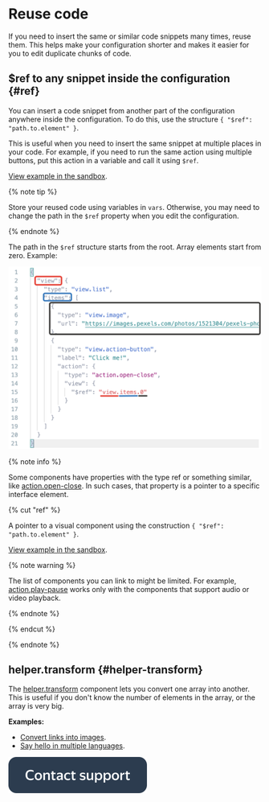 # Reuse code

If you need to insert the same or similar code snippets many times, reuse them. This helps make your configuration shorter and makes it easier for you to edit duplicate chunks of code.

## $ref to any snippet inside the configuration {#ref}

You can insert a code snippet from another part of the configuration anywhere inside the configuration. To do this, use the structure `{ "$ref": "path.to.element" }`.

This is useful when you need to insert the same snippet at multiple places in your code. For example, if you need to run the same action using multiple buttons, put this action in a variable and call it using `$ref`.

[View example in the sandbox](https://tb.yandex.net/editor?locale=en&config=N4Igxg9gdgZglgcxALhMAOlABF9IBucApgO57JYbY64gAuAngA5Hm2GkB0ANnAM508AGkw1acOkQC2fNgG1RYyoqW1GLNng4lOkgB6CQI6qryQoki5pAAVABZE+RLACMArnTrQ+WPnYgkWHQOvgCGUs5QEHRw8GChMdB4KjQAvsaqVKo4eOqsKOzEOrwCwilieBLSsgUKJtlZ2RX0zPkUWkWcoWCJUAC07p5JRuXZeNyhLkTc1gBCHl7YAIxl9U143b1sjU3NACQATkQw1vihB3xdPXDDo6qpd2kZuzu7ua2nnZs3-YOLq7saONJtM5gtoFgAEwAwG0b7DCivQF4Q7HU7nS7wqDJNbZB64sT4poAXWephAABM4EdrgjaP4DnAAF7QOihGYgUZEmjExTpRRaDHbFIbWnYgpItQfAqi3qcKIxGAMGHNJihBjcCChCnCglqBwRaxwWAQFVKMysohWGUgACSdAA5D5gs4+OFnMFjQgsER8EQDgwgnBDZzcdycNz8akjCBjUwPCg0NHUkA).

{% note tip %}

Store your reused code using variables in `vars`. Otherwise, you may need to change the path in the `$ref` property when you edit the configuration.

{% endnote %}

The path in the `$ref` structure starts from the root. Array elements start from zero. Example:

![image](../_images/ref-view.png)

{% note info %}

Some components have properties with the type ref or something similar, like [action.open-close](../reference/action.open-close.md). In such cases, that property is a pointer to a specific interface element.

{% cut "ref" %}

A pointer to a visual component using the construction `{ "$ref": "path.to.element" }`.

[View example in the sandbox](https://clck.ru/ReUWS).

{% note warning %}

The list of components you can link to might be limited. For example, [action.play-pause](../reference/action.play-pause.md) works only with the components that support audio or video playback.

{% endnote %}

{% endcut %}



{% endnote %}


## helper.transform {#helper-transform}

The [helper.transform](../reference/helper.transform.md) component lets you convert one array into another. This is useful if you don't know the number of elements in the array, or the array is very big.

**Examples:**

- [Convert links into images](https://tb.yandex.net/editor?locale=en&config=N4Igxg9gdgZglgcxALhMAOlABF9IBucApgO57JYbY64gAuAngA5Hm2GkB0ANnAM508AGkw1acOkQC2fNlTE48jFmzwALItxYAnTnW0BDKHxgRtU4aIV4J02SkpWFtZawd4AJgboHOcKEwAroIgItTOeEzeaqogcFIGCET2TjQAvmERcVB0EHKpYkrMbhR4HCR+CUmW4dYggdrc+bVZrrFePjwQYAZNoQV1UXQx7nGSFiADOGkDM7Vz05hpodlBdChoVjZVyWwA2qnqdHRMfMgA9OdgHlCcAt0A1nxQBkx+EOfxCAC0w4FSACM+OcAJwANgADCRznwGjAiNpviQDPgiAB9ADMABEAEIAeQAmjiAAo4jEADU4ACsmAgaoUQGpjqcLlcbndcmAni83nAPl9fmp-kDQZDofA+BpzEZvnw4Nw1BBAkRjuiAKoAQSxaoAMgAlPUACQAogBpam0+k0I4nM6Xa63e5c56vd6fKQ-P6A4HgqHnCDcDzfJiK3JogDixoAigAmADseIA6gAtABqqYtdMm1AAuksQGkgA).
- [Say hello in multiple languages](https://tb.yandex.net/editor?config=N4Igxg9gdgZglgcxALhMAOlABF9IBucApgO57JYbY64gAuAngA5Hm2GkB0ANnAM508AGkw1acOkQC2fNgG1RYyoqW1GLNnnhFuAE06SAHoJAjqqvNwCGAIx2aQAdQAWVuln5YGEAK4AnLCgrKSIAfmEVJTwmazAiZwg9Ij8HACkIZygI8yiQXTcrNipVMTx1VhRafLorTjgoST8g7mySmmi3ZwcgkLxIsQBffqwBs1VikrLmCoo8Zx0WPzqYVsnwaF0JOGgi4dL6aYdIKE26bahOPyIARx84K91VtrxqwsqJtpwpjUqXgrqGslmk9Ph06F1fiAehU9jQhjlBmM1uCiFl3rCvgcfrMCMQSDx+CYkc8QBJpLJ0QjkYdIfNuIsDH4rFA+DAIH4pCCSWSZPIMbkABI6bgQLmgkCAfBBAAIggA4QQBMIIBWEEAQiBikkAIR80CsWD4yTexM+mIFiX1-P2Aqs3BFfSpqgAugbuQ1RZTDftyg4OPijESze11oCGrtbeKPbSFslOAArCD1VXinkUigKEOGj5uixYmZVf4isCW+MZsEQnE8m0Z1SjP3javU7E5moAxrA0y1zNMTrdYIw1OfeEVmgOtu0GwMBxCWi1-tu6dtWdKec4ed2xTwgamUlQJg+OgoNDrgZAA&locale=en).


[![image](../_images/buttons/contact-support.svg)](../concepts/support.md)
